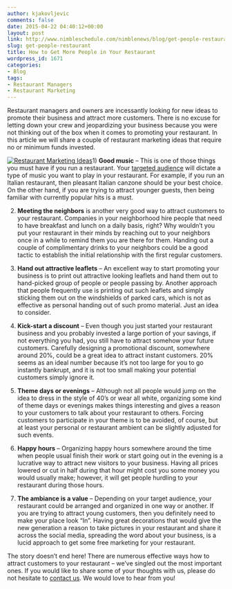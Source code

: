 ```yaml
---
author: kjakovljevic
comments: false
date: 2015-04-22 04:40:12+00:00
layout: post
link: http://www.nimbleschedule.com/nimblenews/blog/get-people-restaurant/
slug: get-people-restaurant
title: How to Get More People in Your Restaurant
wordpress_id: 1671
categories:
- Blog
tags:
- Restaurant Managers
- Restaurant Marketing
---
```


Restaurant managers and owners are incessantly looking for new ideas to promote their business and attract more customers. There is no excuse for letting down your crew and jeopardizing your business because you were not thinking out of the box when it comes to promoting your restaurant. In this article we will share a couple of restaurant marketing ideas that require no or minimum funds invested.

[![Restaurant Marketing Ideas](http://assets.nimbleschedule.com/wp-content/uploads/2015/04/restaurant-management-thumb.jpg)](http://assets.nimbleschedule.com/wp-content/uploads/2015/04/restaurant-management.jpg)1) **Good music** – This is one of those things you must have if you run a restaurant. Your [targeted audience](http://www.nimbleschedule.com/nimblenews/blog/profiling-your-customers/) will dictate a type of music you want to play in your restaurant. For example, if you run an Italian restaurant, then pleasant Italian canzone should be your best choice. On the other hand, if you are trying to attract younger guests, then being familiar with currently popular hits is a must.

2) **Meeting the neighbors** is another very good way to attract customers to your restaurant. Companies in your neighborhood hire people that need to have breakfast and lunch on a daily basis, right? Why wouldn’t you put your restaurant in their minds by reaching out to your neighbors once in a while to remind them you are there for them. Handing out a couple of complimentary drinks to your neighbors could be a good tactic to establish the initial relationship with the first regular customers.

3) **Hand out attractive leaflets** – An excellent way to start promoting your business is to print out attractive looking leaflets and hand them out to hand-picked group of people or people passing by. Another approach that people frequently use is printing out such leaflets and simply sticking them out on the windshields of parked cars, which is not as effective as personal handing out of such promo material. Just an idea to consider.

4) **Kick-start a discount** – Even though you just started your restaurant business and you probably invested a large portion of your savings, if not everything you had, you still have to attract somehow your future customers. Carefully designing a promotional discount, somewhere around 20%, could be a great idea to attract instant customers. 20% seems as an ideal number because it’s not too large for you to go instantly bankrupt, and it is not too small making your potential customers simply ignore it.

5) **Theme days or evenings** – Although not all people would jump on the idea to dress in the style of 40’s or wear all white, organizing some kind of theme days or evenings makes things interesting and gives a reason to your customers to talk about your restaurant to others. Forcing customers to participate in your theme is to be avoided, of course, but at least your personal or restaurant ambient can be slightly adjusted for such events.

6) **Happy hours** – Organizing happy hours somewhere around the time when people usual finish their work or start going out in the evening is a lucrative way to attract new visitors to your business. Having all prices lowered or cut in half during that hour might cost you some money you would usually make; however, it will get people hurdling to your restaurant during those hours.

7) **The ambiance is a value** – Depending on your target audience, your restaurant could be arranged and organized in one way or another. If you are trying to attract young customers, then you definitely need to make your place look “In”. Having great decorations that would give the new generation a reason to take pictures in your restaurant and share it across the social media, spreading the word about your business, is a lucid approach to get some free marketing for your restaurant.

The story doesn’t end here! There are numerous effective ways how to attract customers to your restaurant – we’ve singled out the most important ones. If you would like to share some of your thoughts with us, please do not hesitate to [contact us](http://www.nimbleschedule.com/contact-us/). We would love to hear from you!
